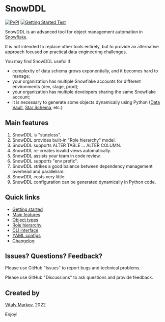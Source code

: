 # SnowDDL

[![PyPI](https://badge.fury.io/py/snowddl.svg)](https://badge.fury.io/py/snowddl)
[![Getting Started Test](https://github.com/littleK0i/SnowDDL/actions/workflows/getting_started.yml/badge.svg)](https://github.com/littleK0i/SnowDDL/actions/workflows/getting_started.yml)

SnowDDL is an advanced tool for object management automation in [Snowflake](http://snowflake.com).

It is not intended to replace other tools entirely, but to provide an alternative approach focused on practical data engineering challenges.

You may find SnowDDL useful if:

- complexity of data schema grows exponentially, and it becomes hard to manage;
- your organization has multiple Snowflake accounts for different environments (dev, stage, prod);
- your organization has multiple developers sharing the same Snowflake account;
- it is necessary to generate some objects dynamically using Python ([Data Vault](https://en.wikipedia.org/wiki/Data_vault_modeling), [Star Schema](https://en.wikipedia.org/wiki/Star_schema), etc.)

## Main features

1. SnowDDL is "stateless".
2. SnowDDL provides built-in "Role hierarchy" model.
3. SnowDDL supports ALTER TABLE ... ALTER COLUMN.
4. SnowDDL re-creates invalid views automatically.
5. SnowDDL assists your team in code review.
6. SnowDDL supports "env prefix".
7. SnowDDL strikes a good balance between dependency management overhead and parallelism.
8. SnowDDL costs very little.
9. SnowDDL configuration can be generated dynamically in Python code.

## Quick links

- [Getting started](https://docs.snowddl.com/getting-started)
- [Main features](https://docs.snowddl.com/features)
- [Object types](https://docs.snowddl.com/object-types)
- [Role hierarchy](https://docs.snowddl.com/role-hierarchy)
- [CLI interface](https://docs.snowddl.com/basic/cli)
- [YAML configs](https://docs.snowddl.com/basic/yaml-configs)
- [Changelog](/CHANGELOG.md)

## Issues? Questions? Feedback?

Please use GitHub "Issues" to report bugs and technical problems.

Please use GitHub "Discussions" to ask questions and provide feedback.

## Created by
[Vitaly Markov](https://www.linkedin.com/in/markov-vitaly/), 2022

Enjoy!

